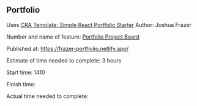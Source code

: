 ## Portfolio

Uses [CRA Template: Simple React Portfolio Starter](https://www.npmjs.com/package/cra-template-react-portfolio)
Author: Joshua Frazer

Number and name of feature: [Portfolio Project Board](https://trello.com/invite/b/AJqqiXWv/c3fa1a534553a2993726c9d2b5be0375/portfolio)

Published at: https://frazer-portfiolio.netlify.app/

Estimate of time needed to complete: 3 hours

Start time: 1410

Finish time: 

Actual time needed to complete: 
